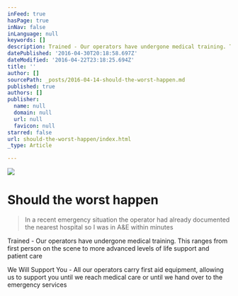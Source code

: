 ```yaml
---
inFeed: true
hasPage: true
inNav: false
inLanguage: null
keywords: []
description: Trained - Our operators have undergone medical training. This ranges from first person on the scene to more advanced levels of life support and patient care
datePublished: '2016-04-30T20:18:58.697Z'
dateModified: '2016-04-22T23:18:25.694Z'
title: ''
author: []
sourcePath: _posts/2016-04-14-should-the-worst-happen.md
published: true
authors: []
publisher:
  name: null
  domain: null
  url: null
  favicon: null
starred: false
url: should-the-worst-happen/index.html
_type: Article

---
```

![](https://the-grid-user-content.s3-us-west-2.amazonaws.com/ce6a2bb9-f957-40b3-afa6-a87dadda0f2a.jpg)

# Should the worst happen

> In a recent emergency situation the operator had already documented the nearest hospital so I was in A&E within minutes

Trained - Our operators have undergone medical training. This ranges from first person on the scene to more advanced levels of life support and patient care

We Will Support You - All our operators carry first aid equipment, allowing us to support you until we reach medical care or until we hand over to the emergency services